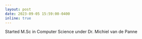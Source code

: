 ```yaml
---
layout: post
date: 2023-09-05 15:59:00-0400
inline: true
---
```


Started M.Sc in Computer Science under Dr. Michiel van de Panne
